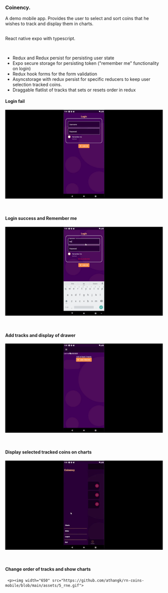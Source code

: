 
### Coinency.
A demo mobile app. Provides the user to select and sort coins that he wishes to track and display them in charts.
##
<p>React native expo with typescript.</p>
<br>
<ul>
 <li>
  Redux and Redux persist for persisting user state
 </li>

  <li>
  Expo secure storage for persisting token  ("remember me" functionality on login)
 </li>
 <li>
  Redux hook forms for the form validation
 </li>
  <li>
  Asyncstorage  with redux persist for specific reducers to keep user selection tracked coins.
 </li>
  <li>
  Draggable flatlist of tracks that sets or resets order in redux
 </li>
 </ul>


#### Login fail 
<p float=left>
<img width="650" src="https://github.com/athangk/rn-coins-mobile/blob/main/assets/1_rne.gif"></p>
</br>

#### Login success and  Remember me

 <img width="650" src="https://github.com/athangk/rn-coins-mobile/blob/main/assets/2_rne.gif">
  </p>
</br>

#### Add tracks and display of drawer
  <p float=left>
<img width="650" src="https://github.com/athangk/rn-coins-mobile/blob/main/assets/3_rne.gif">
  </p>
</br>

  #### Display selected tracked coins on charts
  <p>
 <img width="650" src="https://github.com/athangk/rn-coins-mobile/blob/main/assets/4_rne.gif">
  </p>
  
  </br>
  
#### Change order of tracks and show charts 
     <p><img width="650" src="https://github.com/athangk/rn-coins-mobile/blob/main/assets/5_rne.gif">
  </p>


